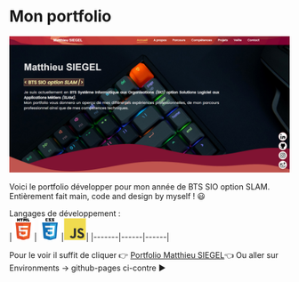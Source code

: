 # Mon portfolio
<img src="./assets/img/mon_portfolio.png">


Voici le portfolio développer pour mon année de BTS SIO option SLAM.
Entièrement fait main, code and design by myself ! :smiley:

Langages de développement :    
|<img src="https://raw.githubusercontent.com/devicons/devicon/master/icons/html5/html5-original-wordmark.svg" alt="html5" width="40">| <img src="https://raw.githubusercontent.com/devicons/devicon/master/icons/css3/css3-original-wordmark.svg" alt="css3" width="40" height="40"/>|<img src="https://raw.githubusercontent.com/devicons/devicon/master/icons/javascript/javascript-original.svg" width="40">|
|-------|------|------|


Pour le voir il suffit de cliquer :point_right: [Portfolio Matthieu SIEGEL](https://imnotaowl.github.io/mon_portfolio/ "Portfolio Matthieu SIEGEL"):point_left:
Ou aller sur Environments -> github-pages ci-contre :arrow_forward:
